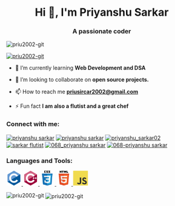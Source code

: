 
<h1 align="center">Hi 👋, I'm Priyanshu Sarkar</h1>
<h3 align="center">A passionate coder</h3>

<p align="left"> <img src="https://komarev.com/ghpvc/?username=priu2002-git&label=Profile%20views&color=0e75b6&style=flat" alt="priu2002-git" /> </p>

<p align="left"> <a href="https://github.com/ryo-ma/github-profile-trophy"><img src="https://github-profile-trophy.vercel.app/?username=priu2002-git" alt="priu2002-git" /></a> </p>

- 🌱 I’m currently learning **Web Development and DSA**

- 👯 I’m looking to collaborate on **open source projects.**

- 📫 How to reach me **priusircar2002@gmail.com**

- ⚡ Fun fact **I am also a flutist and a great chef**

<h3 align="left">Connect with me:</h3>
<p align="left">
<a href="https://linkedin.com/in/priyanshu sarkar" target="blank"><img align="center" src="https://raw.githubusercontent.com/rahuldkjain/github-profile-readme-generator/master/src/images/icons/Social/linked-in-alt.svg" alt="priyanshu sarkar" height="30" width="40" /></a>
<a href="https://fb.com/priyanshu sarkar" target="blank"><img align="center" src="https://raw.githubusercontent.com/rahuldkjain/github-profile-readme-generator/master/src/images/icons/Social/facebook.svg" alt="priyanshu sarkar" height="30" width="40" /></a>
<a href="https://instagram.com/priyanshu_sarkar02" target="blank"><img align="center" src="https://raw.githubusercontent.com/rahuldkjain/github-profile-readme-generator/master/src/images/icons/Social/instagram.svg" alt="priyanshu_sarkar02" height="30" width="40" /></a>
<a href="https://www.youtube.com/c/sarkar flutist" target="blank"><img align="center" src="https://raw.githubusercontent.com/rahuldkjain/github-profile-readme-generator/master/src/images/icons/Social/youtube.svg" alt="sarkar flutist" height="30" width="40" /></a>
<a href="https://www.hackerrank.com/068_priyanshu sarkar" target="blank"><img align="center" src="https://raw.githubusercontent.com/rahuldkjain/github-profile-readme-generator/master/src/images/icons/Social/hackerrank.svg" alt="068_priyanshu sarkar" height="30" width="40" /></a>
<a href="https://auth.geeksforgeeks.org/user/068-priyanshu sarkar" target="blank"><img align="center" src="https://raw.githubusercontent.com/rahuldkjain/github-profile-readme-generator/master/src/images/icons/Social/geeks-for-geeks.svg" alt="068-priyanshu sarkar" height="30" width="40" /></a>
</p>

<h3 align="left">Languages and Tools:</h3>
<p align="left"> <a href="https://www.cprogramming.com/" target="_blank"> <img src="https://raw.githubusercontent.com/devicons/devicon/master/icons/c/c-original.svg" alt="c" width="40" height="40"/> </a> <a href="https://www.w3schools.com/cpp/" target="_blank"> <img src="https://raw.githubusercontent.com/devicons/devicon/master/icons/cplusplus/cplusplus-original.svg" alt="cplusplus" width="40" height="40"/> </a> <a href="https://www.w3schools.com/css/" target="_blank"> <img src="https://raw.githubusercontent.com/devicons/devicon/master/icons/css3/css3-original-wordmark.svg" alt="css3" width="40" height="40"/> </a> <a href="https://www.w3.org/html/" target="_blank"> <img src="https://raw.githubusercontent.com/devicons/devicon/master/icons/html5/html5-original-wordmark.svg" alt="html5" width="40" height="40"/> </a> <a href="https://developer.mozilla.org/en-US/docs/Web/JavaScript" target="_blank"> <img src="https://raw.githubusercontent.com/devicons/devicon/master/icons/javascript/javascript-original.svg" alt="javascript" width="40" height="40"/> </a> </p>

<p><img align="left" src="https://github-readme-stats.vercel.app/api/top-langs?username=priu2002-git&show_icons=true&locale=en&layout=compact" alt="priu2002-git" /></p>

<p>&nbsp;<img align="center" src="https://github-readme-stats.vercel.app/api?username=priu2002-git&show_icons=true&locale=en" alt="priu2002-git" /></p>
